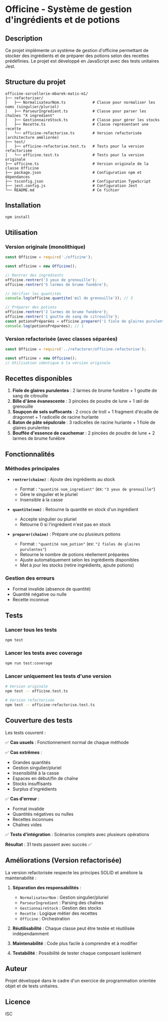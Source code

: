 # Officine - Système de gestion d'ingrédients et de potions

## Description

Ce projet implémente un système de gestion d'officine permettant de stocker des ingrédients et de préparer des potions selon des recettes prédéfinies. Le projet est développé en JavaScript avec des tests unitaires Jest.

## Structure du projet

```
officine-sorcellerie-mbarek-matis-m1/
├── refactoriser/
│   ├── NormalisateurNom.ts            # Classe pour normaliser les noms (singulier/pluriel)
│   ├── ParseurIngredient.ts           # Classe pour parser les chaînes "X ingredient"
│   ├── GestionnaireStock.ts           # Classe pour gérer les stocks
│   ├── Recette.ts                     # Classe représentant une recette
│   └── officine-refactorise.ts        # Version refactorisée (architecture améliorée)
├── test/
│   ├── officine-refactorise.test.ts   # Tests pour la version refactorisée
│   └── officine.test.ts               # Tests pour la version originale
├── officine.ts                        # Version originale de la classe Officine
├── package.json                       # Configuration npm et dépendances
├── tsconfig.json                      # Configuration TypeScript
├── jest.config.js                     # Configuration Jest
└── README.md                          # Ce fichier
```

## Installation

```bash
npm install
```

## Utilisation

### Version originale (monolithique)

```javascript
const Officine = require('./officine');

const officine = new Officine();

// Rentrer des ingrédients
officine.rentrer('3 yeux de grenouille');
officine.rentrer('5 larmes de brume funèbre');

// Vérifier les quantités
console.log(officine.quantite('œil de grenouille')); // 3

// Préparer des potions
officine.rentrer('2 larmes de brume funèbre');
officine.rentrer('1 goutte de sang de citrouille');
const potionsPréparées = officine.preparer('1 fiole de glaires purulentes');
console.log(potionsPréparées); // 1
```

### Version refactorisée (avec classes séparées)

```javascript
const Officine = require('../refactorer/officine-refactorise');

const officine = new Officine();
// Utilisation identique à la version originale
```

## Recettes disponibles

1. **Fiole de glaires purulentes** : 2 larmes de brume funèbre + 1 goutte de sang de citrouille
2. **Bille d'âme évanescente** : 3 pincées de poudre de lune + 1 œil de grenouille
3. **Soupçon de sels suffocants** : 2 crocs de troll + 1 fragment d'écaille de dragonnet + 1 radicelle de racine hurlante
4. **Baton de pâte sépulcrale** : 3 radicelles de racine hurlante + 1 fiole de glaires purulentes
5. **Bouffée d'essence de cauchemar** : 2 pincées de poudre de lune + 2 larmes de brume funèbre

## Fonctionnalités

### Méthodes principales

- **`rentrer(chaine)`** : Ajoute des ingrédients au stock
  - Format : `"quantité nom_ingredient"` (ex: `"3 yeux de grenouille"`)
  - Gère le singulier et le pluriel
  - Insensible à la casse

- **`quantite(nom)`** : Retourne la quantité en stock d'un ingrédient
  - Accepte singulier ou pluriel
  - Retourne 0 si l'ingrédient n'est pas en stock

- **`preparer(chaine)`** : Prépare une ou plusieurs potions
  - Format : `"quantité nom_potion"` (ex: `"2 fioles de glaires purulentes"`)
  - Retourne le nombre de potions réellement préparées
  - Ajuste automatiquement selon les ingrédients disponibles
  - Met à jour les stocks (retire ingrédients, ajoute potions)

### Gestion des erreurs

- Format invalide (absence de quantité)
- Quantité négative ou nulle
- Recette inconnue

## Tests

### Lancer tous les tests

```bash
npm test
```

### Lancer les tests avec coverage

```bash
npm run test:coverage
```

### Lancer uniquement les tests d'une version

```bash
# Version originale
npm test -- officine.test.ts

# Version refactorisée
npm test -- officine-refactorise.test.ts
```

## Couverture des tests

Les tests couvrent :

✅ **Cas usuels** : Fonctionnement normal de chaque méthode

✅ **Cas extrêmes** : 
- Grandes quantités
- Gestion singulier/pluriel
- Insensibilité à la casse
- Espaces en début/fin de chaîne
- Stocks insuffisants
- Surplus d'ingrédients

✅ **Cas d'erreur** :
- Format invalide
- Quantités négatives ou nulles
- Recettes inconnues
- Chaînes vides

✅ **Tests d'intégration** : Scénarios complets avec plusieurs opérations

**Résultat** : 31 tests passent avec succès ✅

## Améliorations (Version refactorisée)

La version refactorisée respecte les principes SOLID et améliore la maintenabilité :

1. **Séparation des responsabilités** :
   - `NormalisateurNom` : Gestion singulier/pluriel
   - `ParseurIngredient` : Parsing des chaînes
   - `GestionnaireStock` : Gestion des stocks
   - `Recette` : Logique métier des recettes
   - `Officine` : Orchestration

2. **Réutilisabilité** : Chaque classe peut être testée et réutilisée indépendamment

3. **Maintenabilité** : Code plus facile à comprendre et à modifier

4. **Testabilité** : Possibilité de tester chaque composant isolément

## Auteur

Projet développé dans le cadre d'un exercice de programmation orientée objet et de tests unitaires.

## Licence

ISC